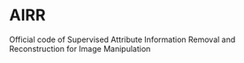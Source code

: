 # AIRR
Official code of Supervised Attribute Information Removal and Reconstruction for Image Manipulation
